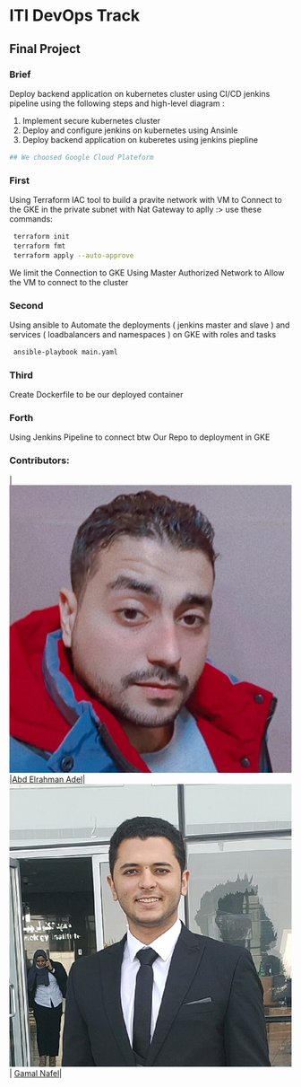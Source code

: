 # ITI DevOps Track 
## Final Project

### Brief
Deploy backend application on kubernetes cluster using CI/CD jenkins
pipeline using the following steps and high-level diagram :
1. Implement secure kubernetes cluster
2. Deploy and configure jenkins on kubernetes using Ansinle
3. Deploy backend application on kuberetes using jenkins piepline

```bash
## We choosed Google Cloud Plateform 
```
### First
Using Terraform IAC tool to build a pravite network with VM to Connect to the GKE in the private subnet with Nat Gateway
to aplly :> use these commands:
```bash
 terraform init
 terraform fmt
 terraform apply --auto-approve
```
We limit the Connection to GKE Using Master Authorized Network to Allow the VM to connect to the cluster

### Second
Using ansible to  Automate the deployments ( jenkins master and slave ) and services ( loadbalancers and namespaces ) on GKE with roles and tasks

```bash
 ansible-playbook main.yaml 
```

### Third 
Create Dockerfile to be our deployed container 


### Forth 
Using Jenkins Pipeline to connect btw Our Repo to deployment in GKE 



### Contributors:
|![Abd Elrahman Adel](https://github.com/Abdelrahmanadel58/graduation-project-iti/blob/main/images/WhatsApp%20Image%202022-02-15%20at%209.56.07%20PM.jpeg)|[Abd Elrahman Adel](https://github.com/Abdelrahmanadel58)|![Gamal Nafel](https://github.com/Abdelrahmanadel58/graduation-project-iti/blob/main/images/1637527753861.jpeg)|
[Gamal Nafel](https://github.com/enggamal)|
